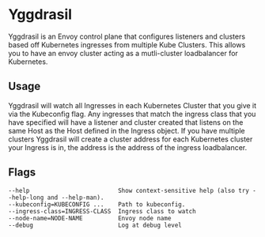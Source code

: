 # Yggdrasil

Yggdrasil is an Envoy control plane that configures listeners and clusters based off Kubernetes ingresses from multiple Kube Clusters. This allows you to have an envoy cluster acting as a mutli-cluster loadbalancer for Kubernetes.

## Usage
Yggdrasil will watch all Ingresses in each Kubernetes Cluster that you give it via the Kubeconfig flag. Any ingresses that match the ingress class that you have specified will have a listener and cluster created that listens on the same Host as the Host defined in the Ingress object. If you have multiple clusters Yggdrasil will create a cluster address for each Kubernetes cluster your Ingress is in, the address is the address of the ingress loadbalancer. 

## Flags
```
--help                         Show context-sensitive help (also try --help-long and --help-man).
--kubeconfig=KUBECONFIG ...    Path to kubeconfig.
--ingress-class=INGRESS-CLASS  Ingress class to watch
--node-name=NODE-NAME          Envoy node name
--debug                        Log at debug level
```
